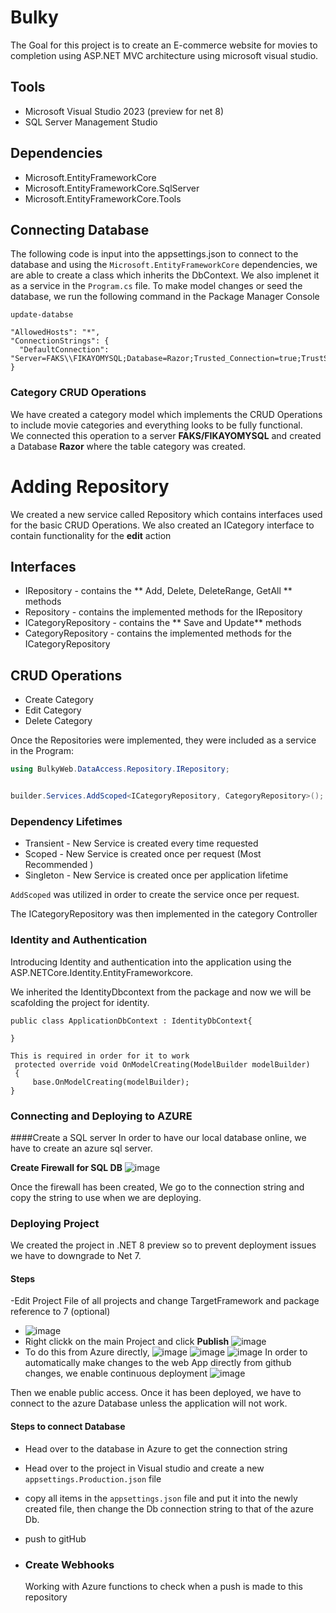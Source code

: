 
# Bulky
The Goal for this project is to create an E-commerce website for movies to completion using ASP.NET MVC architecture using microsoft visual studio.

## Tools 
- Microsoft Visual Studio 2023 (preview for net 8)
- SQL Server Management Studio
  
## Dependencies
 - Microsoft.EntityFrameworkCore
 - Microsoft.EntityFrameworkCore.SqlServer
 - Microsoft.EntityFrameworkCore.Tools
   
## Connecting Database
The following code is input into the appsettings.json to connect to the database and using the `Microsoft.EntityFrameworkCore` dependencies, we are able to create a class which inherits the DbContext. We also implenet it as a service in the `Program.cs` file.
To make model changes or seed the database, we run the following command in the Package Manager Console

```
update-databse
```

```
"AllowedHosts": "*",
"ConnectionStrings": {
  "DefaultConnection": "Server=FAKS\\FIKAYOMYSQL;Database=Razor;Trusted_Connection=true;TrustServerCertificate=True"
}
```


### Category CRUD Operations

We have created a category model which implements the CRUD Operations to include movie categories and everything looks to be fully functional.  
We connected this operation to a server **FAKS/FIKAYOMYSQL** and created a Database **Razor** where the table category was created. 

# Adding Repository
We created a new service called Repository which contains interfaces used for the basic CRUD Operations. We also created an ICategory interface to contain functionality for the **edit** action

## Interfaces
- IRepository - contains the ** Add, Delete, DeleteRange, GetAll ** methods
- Repository - contains the implemented methods for the IRepository
- ICategoryRepository - contains the ** Save and Update** methods
- CategoryRepository  - contains the implemented methods for the ICategoryRepository

## CRUD Operations
- Create Category
- Edit Category
- Delete Category

Once the Repositories were implemented, they were included as a service in the Program:
```c#
using BulkyWeb.DataAccess.Repository.IRepository;


builder.Services.AddScoped<ICategoryRepository, CategoryRepository>();
```
### Dependency Lifetimes
- Transient - New Service is created every time requested
- Scoped - New Service is created once per request (Most Recommended )
- Singleton - New Service is created once per application lifetime
  
`AddScoped` was utilized in order to create the service once per request. 

The ICategoryRepository was then implemented in the category Controller


### Identity and Authentication
Introducing Identity and authentication into the application using the ASP.NETCore.Identity.EntityFrameworkcore.

We inherited the IdentityDbcontext from the package and now we will be scafolding the project for identity.
```
public class ApplicationDbContext : IdentityDbContext{

}

This is required in order for it to work
 protected override void OnModelCreating(ModelBuilder modelBuilder)
 {
     base.OnModelCreating(modelBuilder);
}
```


### Connecting and Deploying to AZURE

####Create a SQL server
In order to have our local database online, we have to create an azure sql server.

**Create Firewall for SQL DB**
![image](https://github.com/fikay/Bulky/assets/32597117/8d79c474-a882-464d-8dcc-e2ff63c68819)

Once the firewall has been created, We go to the connection string and copy the string to use when we are deploying.

### Deploying  Project
We created the project in .NET 8 preview so to prevent deployment issues we have to downgrade to Net 7.

#### Steps
-Edit Project File of all projects and change TargetFramework and package reference to 7 (optional)
- ![image](https://github.com/fikay/Bulky/assets/32597117/d7737a31-1677-4df0-ae00-33bb470e14a5)
- Right clickk on the main Project and click **Publish** ![image](https://github.com/fikay/Bulky/assets/32597117/cad8d15e-c48f-47e2-8c94-11586b8d762d)
- To do this from Azure directly, 
![image](https://github.com/fikay/Bulky/assets/32597117/0a3976de-e3ea-41d1-9a28-a0ea8d6c6278)
![image](https://github.com/fikay/Bulky/assets/32597117/fb4cebf1-a45a-42dd-b973-3015b57189fc)
![image](https://github.com/fikay/Bulky/assets/32597117/9344c38f-572e-40ba-bd4c-2eb3809873d9)
In order to automatically make changes to the web App directly from github changes, we enable continuous deployment
![image](https://github.com/fikay/Bulky/assets/32597117/04889af8-8460-4dec-88ef-c8d66c447ebc)

Then we enable public access. Once it has been deployed, we have to connect to the azure Database unless the application will not work.

#### Steps to connect Database
- Head over to the database in Azure to get the connection string
- Head over to the project in Visual studio and create a new `appsettings.Production.json` file
- copy all items in the `appsettings.json` file and put it into the newly created file, then change the Db connection string to that of the azure Db.
- push to gitHub

- ### Create Webhooks

  Working with Azure functions to check when a push is made to this repository 




